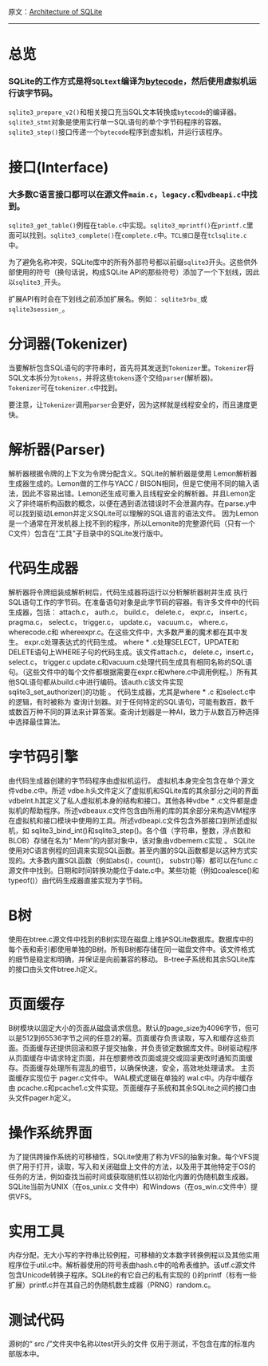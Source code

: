 原文：[Architecture of SQLite](https://www.sqlite.org/arch.html)  
***
# 总览  
### SQLite的工作方式是将`SQLtext`编译为[bytecode]()，然后使用虚拟机运行该字节码。  
`sqlite3_prepare_v2()`和相关接口充当SQL文本转换成`bytecode`的编译器。  
`sqlite3_stmt`对象是使用实行单一SQL语句的单个字节码程序的容器。  
`sqlite3_step()`接口传递一个`bytecode`程序到虚拟机，并运行该程序。
# 接口(Interface)
### 大多数C语言接口都可以在源文件`main.c`，`legacy.c`和`vdbeapi.c`中找到。 
`sqlite3_get_table()`例程在`table.c`中实现。`sqlite3_mprintf()`在`printf.c`里面可以找到。`sqlite3_complete()`在`complete.c`中。`TCL接口`是在`tclsqlite.c`中。

为了避免名称冲突，SQLite库中的所有外部符号都以前缀`sqlite3`开头。这些供外部使用的符号（换句话说，构成SQLite API的那些符号）添加了一个下划线，因此以`sqlite3_`开头。

扩展API有时会在下划线之前添加扩展名。例如： `sqlite3rbu_`或`sqlite3session_`。  

# 分词器(Tokenizer)
当要解析包含SQL语句的字符串时，首先将其发送到`Tokenizer`里。`Tokenizer`将SQL文本拆分为`tokens`，并将这些`tokens`逐个交给`parser`(解析器)。  
`Tokenizer`可在`tokenizer.c`中找到。

要注意，让`Tokenizer`调用`parser`会更好，因为这样就是线程安全的，而且速度更快。
# 解析器(Parser)
解析器根据令牌的上下文为令牌分配含义。SQLite的解析器是使用 Lemon解析器生成器生成的。Lemon做的工作与YACC / BISON相同，但是它使用不同的输入语法，因此不容易出错。Lemon还生成可重入且线程安全的解析器。并且Lemon定义了非终端析构函数的概念，以便在遇到语法错误时不会泄漏内存。在parse.y中可以找到驱动Lemon并定义SQLite可以理解的SQL语言的语法文件。
因为Lemon是一个通常在开发机器上找不到的程序，所以Lemonite的完整源代码（只有一个C文件）包含在“工具”子目录中的SQLite发行版中。
# 代码生成器
解析器将令牌组装成解析树后，代码生成器将运行以分析解析器树并生成 执行SQL语句工作的字节码。在准备语句对象是此字节码的容器。有许多文件中的代码生成器，包括： attach.c， auth.c， build.c， delete.c， expr.c， insert.c， pragma.c， select.c， trigger.c， update.c， vacuum.c， where.c， wherecode.c和 whereexpr.c。在这些文件中，大多数严重的魔术都在其中发生。 expr.c处理表达式的代码生成。 where * .c处理SELECT，UPDATE和DELETE语句上WHERE子句的代码生成。该文件attach.c， delete.c，insert.c，select.c， trigger.c update.c和vacuum.c处理代码生成具有相同名称的SQL语句。（这些文件中的每个文件都根据需要在expr.c和where.c中调用例程。）所有其他SQL语句都从build.c中进行编码。该auth.c该文件实现sqlite3_set_authorizer()的功能 。
代码生成器，尤其是where * .c 和select.c中的逻辑，有时被称为 查询计划器。对于任何特定的SQL语句，可能有数百，数千或数百万种不同的算法来计算答案。查询计划器是一种AI，致力于从数百万种选择中选择最佳算法。
# 字节码引擎
由代码生成器创建的字节码程序由虚拟机运行。
虚拟机本身完全包含在单个源文件vdbe.c中。所述 vdbe.h头文件定义了虚拟机和SQLite库的其余部分之间的界面 vdbeInt.h其定义了私人虚拟机本身的结构和接口。其他各种vdbe * .c文件都是虚拟机的帮助程序。所述vdbeaux.c文件包含由所用的库的其余部分来构造VM程序在虚拟机和接口模块中使用的工具。所述vdbeapi.c文件包含外部接口到所述虚拟机，如 sqlite3_bind_int()和sqlite3_step()。各个值（字符串，整数，浮点数和BLOB）存储在名为“ Mem”的内部对象中，该对象由vdbemem.c实现 。
SQLite使用对C语言例程的回调来实现SQL函数。甚至内置的SQL函数都是以这种方式实现的。大多数内置SQL函数（例如abs()，count()， substr()等）都可以在func.c源文件中找到。日期和时间转换功能位于date.c中。某些功能（例如coalesce()和typeof()）由代码生成器直接实现为字节码。
# B树
使用在btree.c源文件中找到的B树实现在磁盘上维护SQLite数据库。数据库中的每个表和索引都使用单独的B树。所有B树都存储在同一磁盘文件中。该文件格式的细节是稳定和明确，并保证是向前兼容的移动。
B-tree子系统和其余SQLite库的接口由头文件btree.h定义。
# 页面缓存
B树模块以固定大小的页面从磁盘请求信息。默认的page_size为4096字节，但可以是512到65536字节之间的任意2的幂。页面缓存负责读取，写入和缓存这些页面。页面缓存还提供回滚和原子提交抽象，并负责锁定数据库文件。B树驱动程序从页面缓存中请求特定页面，并在想要修改页面或提交或回滚更改时通知页面缓存。页面缓存处理所有混乱的细节，以确保快速，安全，高效地处理请求。
主页面缓存实现位于 pager.c文件中。 WAL模式逻辑在单独的 wal.c中。内存中缓存由 pcache.c和pcache1.c文件实现。页面缓存子系统和其余SQLite之间的接口由头文件pager.h定义。
# 操作系统界面
为了提供跨操作系统的可移植性，SQLite使用了称为VFS的抽象对象。每个VFS提供了用于打开，读取，写入和关闭磁盘上文件的方法，以及用于其他特定于OS的任务的方法，例如查找当前时间或获取随机性以初始化内置的伪随机数生成器。SQLite当前为UNIX（在os_unix.c 文件中）和Windows（在os_win.c文件中）提供VFS。
# 实用工具
内存分配，无大小写的字符串比较例程，可移植的文本数字转换例程以及其他实用程序位于util.c中。解析器使用的符号表由hash.c中的哈希表维护。该utf.c源文件包含Unicode转换子程序。SQLite的有它自己的私有实现的 ()的printf（标有一些扩展）printf.c并在其自己的伪随机数生成器（PRNG）random.c。
# 测试代码
源树的“ src /”文件夹中名称以test开头的文件 仅用于测试，不包含在库的标准内部版本中。

